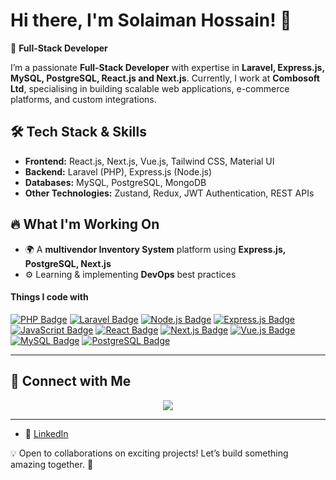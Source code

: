 # Hi there, I'm Solaiman Hossain! 👋

🚀 **Full-Stack Developer**

I’m a passionate **Full-Stack Developer** with expertise in **Laravel, Express.js, MySQL, PostgreSQL, React.js and Next.js**. Currently, I work at **Combosoft Ltd**, specialising in building scalable web applications, e-commerce platforms, and custom integrations.

## 🛠️ Tech Stack & Skills

- **Frontend:** React.js, Next.js, Vue.js, Tailwind CSS, Material UI
- **Backend:** Laravel (PHP), Express.js (Node.js)
- **Databases:** MySQL, PostgreSQL, MongoDB
- **Other Technologies:** Zustand, Redux, JWT Authentication, REST APIs

## 🔥 What I'm Working On

- 🌍 A **multivendor Inventory System** platform using **Express.js, PostgreSQL, Next.js**
- ⚙️ Learning & implementing **DevOps** best practices


#### Things I code with

[![PHP Badge](https://img.shields.io/badge/-PHP-777BB4?style=for-the-badge&labelColor=black&logo=php&logoColor=white)](#) [![Laravel Badge](https://img.shields.io/badge/-Laravel-FF2D20?style=for-the-badge&labelColor=black&logo=laravel&logoColor=white)](#) [![Node.js Badge](https://img.shields.io/badge/-Node.js-3C873A?style=for-the-badge&labelColor=black&logo=node.js&logoColor=white)](#) [![Express.js Badge](https://img.shields.io/badge/Express.js-000000?style=for-the-badge&logo=express&logoColor=white)](#) [![JavaScript Badge](https://img.shields.io/badge/-JavaScript-F0DB4F?style=for-the-badge&labelColor=black&logo=javascript&logoColor=black)](#) [![React Badge](https://img.shields.io/badge/-React-61DBFB?style=for-the-badge&labelColor=black&logo=react&logoColor=61DBFB)](#) [![Next.js Badge](https://img.shields.io/badge/Next.js-000000?style=for-the-badge&logo=nextdotjs&logoColor=white)](#) [![Vue.js Badge](https://img.shields.io/badge/Vue.js-4FC08D?style=for-the-badge&labelColor=black&logo=vue.js&logoColor=white)](#) [![MySQL Badge](https://img.shields.io/badge/MySQL-4479A1?style=for-the-badge&labelColor=black&logo=mysql&logoColor=white)](#) [![PostgreSQL Badge](https://img.shields.io/badge/PostgreSQL-336791?style=for-the-badge&labelColor=black&logo=postgresql&logoColor=white)](#)  


---

## 🔗 Connect with Me  
<p align="center">
  <a href="https://www.linkedin.com/in/mohammad-solaiman-hossain-536ab9136/"><img src="https://img.shields.io/badge/LinkedIn-%230A66C2.svg?&style=for-the-badge&logo=linkedin&logoColor=white" /></a>
</p>

---

- 💼 [LinkedIn](https://www.linkedin.com/in/mohammad-solaiman-hossain-536ab9136/)

💡 Open to collaborations on exciting projects! Let’s build something amazing together. 🚀

